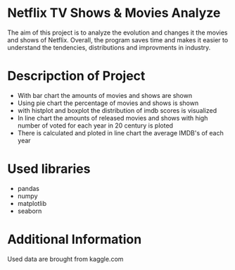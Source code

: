 # Netflix TV Shows & Movies Analyze

The aim of this project is to analyze the evolution and changes it the movies and shows of Netflix.
Overall, the program saves time and makes it easier to understand the tendencies, distributions and improvments in industry.

# Descripction of Project
* With bar chart the amounts of movies and shows are shown
* Using pie chart the percentage of movies and shows is shown
* with histplot and boxplot the distribution of imdb scores is visualized
* In line chart  the amounts of released movies and shows with high number of voted for each year in 20 century is ploted
* There is calculated and ploted in line chart the average IMDB's of each year

# Used libraries
* pandas
* numpy
* matplotlib
* seaborn

# Additional Information
Used data are brought from kaggle.com
